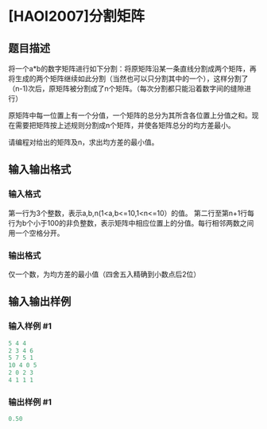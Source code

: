# [HAOI2007]分割矩阵

## 题目描述

将一个a\*b的数字矩阵进行如下分割：将原矩阵沿某一条直线分割成两个矩阵，再将生成的两个矩阵继续如此分割（当然也可以只分割其中的一个），这样分割了（n-1)次后，原矩阵被分割成了n个矩阵。（每次分割都只能沿着数字间的缝隙进行）

原矩阵中每一位置上有一个分值，一个矩阵的总分为其所含各位置上分值之和。现在需要把矩阵按上述规则分割成n个矩阵，并使各矩阵总分的均方差最小。

请编程对给出的矩阵及n，求出均方差的最小值。

## 输入输出格式

### 输入格式

第一行为3个整数，表示a,b,n(1<a,b<=10,1<n<=10）的值。 第二行至第n+1行每行为b个小于100的非负整数，表示矩阵中相应位置上的分值。每行相邻两数之间用一个空格分开。 

### 输出格式

仅一个数，为均方差的最小值（四舍五入精确到小数点后2位）

## 输入输出样例

### 输入样例 #1

```cpp
5 4 4
2 3 4 6
5 7 5 1
10 4 0 5
2 0 2 3
4 1 1 1

```
### 输出样例 #1

```cpp
0.50
```



